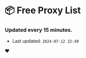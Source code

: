 # :package: Free Proxy List
### Updated every 15 minutes.

- Last updated: `2024-07-12 22:49`

:heart:
